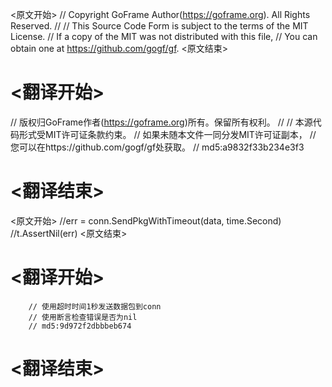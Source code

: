
<原文开始>
// Copyright GoFrame Author(https://goframe.org). All Rights Reserved.
//
// This Source Code Form is subject to the terms of the MIT License.
// If a copy of the MIT was not distributed with this file,
// You can obtain one at https://github.com/gogf/gf.
<原文结束>

# <翻译开始>
// 版权归GoFrame作者(https://goframe.org)所有。保留所有权利。
//
// 本源代码形式受MIT许可证条款约束。
// 如果未随本文件一同分发MIT许可证副本，
// 您可以在https://github.com/gogf/gf处获取。
// md5:a9832f33b234e3f3
# <翻译结束>


<原文开始>
		//err = conn.SendPkgWithTimeout(data, time.Second)
		//t.AssertNil(err)
<原文结束>

# <翻译开始>
		// 使用超时时间1秒发送数据包到conn
		// 使用断言检查错误是否为nil
		// md5:9d972f2dbbbeb674
# <翻译结束>

